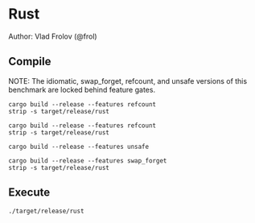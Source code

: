 # Rust

Author: Vlad Frolov (@frol)

## Compile

NOTE: The idiomatic, swap_forget, refcount, and unsafe versions of this
benchmark are locked behind feature gates.

```
cargo build --release --features refcount
strip -s target/release/rust
```

```
cargo build --release --features refcount
strip -s target/release/rust
```

```
cargo build --release --features unsafe
```

```
cargo build --release --features swap_forget
strip -s target/release/rust
```

## Execute

```
./target/release/rust
```
